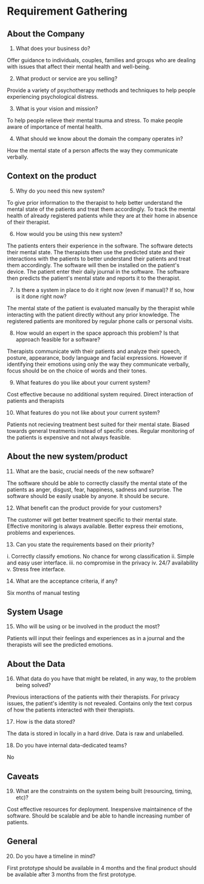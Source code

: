 # Requirement Gathering

## About the Company

1. What does your business do?

Offer guidance to individuals, couples, families and groups who are dealing with issues that affect their mental health and well-being.

2. What product or service are you selling?

Provide a variety of psychotherapy methods and techniques to help people experiencing psychological distress.

3. What is your vision and mission?

To help people relieve their mental trauma and stress. To make people aware of importance of mental health.

4. What should we know about the domain the company operates in?

How the mental state of a person affects the way they communicate verbally.

## Context on the product
5. Why do you need this new system?

To give prior information to the therapist to help better understand the mental state of the patients and treat them accordingly. 
To track the mental health of already registered patients while they are at their home in absence of their therapist.

6. How would you be using this new system?

The patients enters their experience in the software. The software detects their mental state. The therapists then use the predicted state and their interactions with the patients to better understand their patients and treat them accordingly.
The software will then be installed on the patient's device. The patient enter their daily journal in the software. The software then predicts the patient's mental state and reports it to the therapist.

7. Is there a system in place to do it right now (even if manual)? If so, how is it done right now?

The mental state of the patient is evaluated manually by the therapist while interacting with the patient directly without any prior knowledge. The registered patients are monitored by regular phone calls or personal visits.

8. How would an expert in the space approach this problem? Is that approach feasible for a software?

Therapists communicate with their patients and analyze their speech, posture, appearance, body language and facial expressions. However if identifying their emotions using only the way they communicate verbally, focus should be on the choice of words and their tones.

9. What features do you like about your current system?

Cost effective because no additional system required. Direct interaction of patients and therapists

10. What features do you not like about your current system?

Patients not recieving treatment best suited for their mental state. Biased towards general treatments instead of specific ones. Regular monitoring of the patients is expensive and not always feasible.

## About the new system/product

11. What are the basic, crucial needs of the new software?

The software should be able to correctly classify the mental state of the patients as anger, disgust, fear, happiness, sadness and surprise. The software should be easily usable by anyone. It should be secure.

12. What benefit can the product provide for your customers?

The customer will get better treatment specific to their mental state. Effective monitoring is always available. Better express their emotions, problems and experiences.

13. Can you state the requirements based on their priority?

i. Correctly classify emotions. No chance for wrong classification
ii. Simple and easy user interface.
iii. no compromise in the privacy
iv. 24/7 availability
v. Stress free interface.

14. What are the acceptance criteria, if any? 

Six months of manual testing

## System Usage
15. Who will be using or be involved in the product the most? 

Patients will input their feelings and experiences as in a journal and the therapists will see the predicted emotions.

## About the Data
16. What data do you have that might be related, in any way, to the problem being solved?

Previous interactions of the patients with their therapists. For privacy issues, the patient's identity is not revealed. Contains only the text corpus of how the patients interacted with their therapists.

17. How is the data stored?

The data is stored in locally in a hard drive. Data is raw and unlabelled.

18. Do you have internal data-dedicated teams?

No

## Caveats
19. What are the constraints on the system being built (resourcing, timing, etc)? 

Cost effective resources for deployment. Inexpensive maintainence of the software. Should be scalable and be able to handle increasing number of patients.


## General
20. Do you have a timeline in mind?

First prototype should be available in 4 months and the final product should be available after 3 months from the first prototype.













